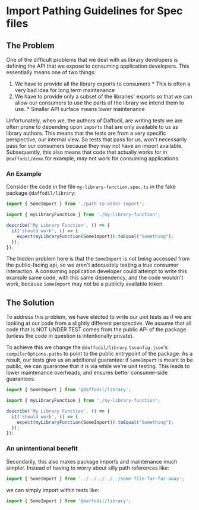 # Import Pathing Guidelines for Spec files

## The Problem
One of the difficult problems that we deal with as library developers is defining the API that we expose to consuming application developers. This essentially means one of two things:
  
  1. We have to provide all the library exports to consumers
    * This is often a very bad idea for long term maintenance
  2. We have to provide only a subset of the libraries' exports so that we can allow our consumers to use the parts of the library we intend them to use.
    * Smaller API surface means lower maintenance

Unfortunately, when we, the authors of Daffodil, are writing tests we are often prone to depending upon `imports` that are only available to us as library authors. This means that the tests are from a very specific perspective, our internal view. So tests that pass for us, won't necessarily pass for our consumers because they may not have an import available. Subsequently, this also means that code that actually works for in `@daffodil/demo` for example, may not work for consuming applications. 

### An Example
Consider the code in the file `my-library-function.spec.ts` in the fake package `@daffodil/library`:

```ts
import { SomeImport } from './path-to-other-import';

import { myLibraryFunction } from './my-library-function';

describe('My Library Function', () => {
  it('should work', () => {
    expect(myLibraryFunction(SomeImport)).toEqual("Something");
  });
});
```

The hidden problem here is that the `SomeImport` is not being accessed from the public-facing api, so we aren't adequately testing a true consumer interaction. A consuming application developer could attempt to write this example same code, with this same dependency, and the code wouldn't work, because `SomeImport` may not be a publicly available token. 

## The Solution

To address this problem, we have elected to write our unit tests as if we are looking at our code from a slightly different perspective. We assume that all code that is NOT UNDER TEST comes from the public API of the package (unless the code in question is intentionally private).

To achieve this we change the `@daffodil/library` `tsconfig.json`'s `compilerOptions.paths` to point to the public entrypoint of the package. As a result, our tests give us an additional guarantee: if `SomeImport` is meant to be public, we can guarantee that it is via while we're unit testing. This leads to lower maintenance overheads, and ensures better consumer-side guarantees.

```ts
import { SomeImport } from '@daffodil/library';

import { myLibraryFunction } from './my-library-function';

describe('My Library Function', () => {
  it('should work', () => {
    expect(myLibraryFunction(SomeImport)).toEqual("Something");
  });
});
```

### An unintentional benefit
Secondarily, this also makes package imports and maintenance much simpler. Instead of having to worry about silly path references like:

```ts
import { SomeImport } from '../../../../../some-file-far-far-away';
```

we can simply import within tests like:

```ts
import { SomeImport } from '@daffodil/library';
```

